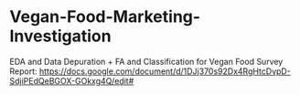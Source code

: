 # Vegan-Food-Marketing-Investigation
EDA and Data Depuration + FA and Classification for Vegan Food Survey 
Report: https://docs.google.com/document/d/1DJj370s92Dx4RgHtcDvpD-SdjiPEdQeBGOX-GOkxg4Q/edit#
